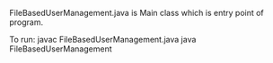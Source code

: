 FileBasedUserManagement.java is Main class which is entry point of program.

To run:
javac FileBasedUserManagement.java
java FileBasedUserManagement
